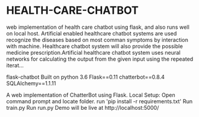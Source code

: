 # HEALTH-CARE-CHATBOT
web implementation of health care chatbot using flask, and also runs well on local host.
Artificial enabled healthcare chatbot systems are used recognize the diseases based on most comman symptoms by interaction with machine. Healthcare chatbot system will also provide the possible medicine prescription.Artificial healthcare chatbot system uses neural networks for calculating the output from the given input using the repeated iterat...

flask-chatbot
Built on python 3.6 Flask==0.11 chatterbot==0.8.4 SQLAlchemy==1.1.11

A web implementation of ChatterBot using Flask.
Local Setup:
Open command prompt and locate folder. run 'pip install -r requirements.txt'
Run train.py
Run run.py
Demo will be live at http://localhost:5000/
